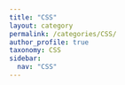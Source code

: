 ```yaml
---
title: "CSS"
layout: category
permalink: /categories/CSS/
author_profile: true
taxonomy: CSS
sidebar:
  nav: "CSS"
---
```

